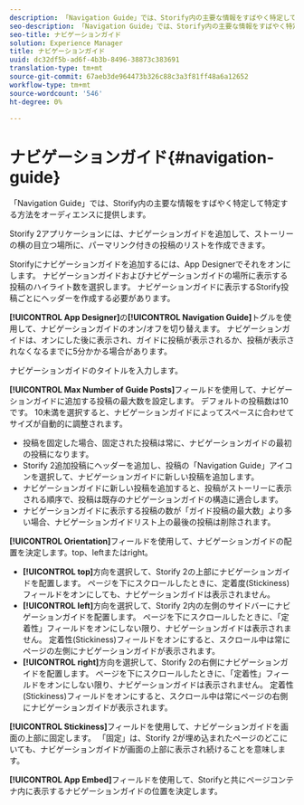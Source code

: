 ```yaml
---
description: 「Navigation Guide」では、Storify内の主要な情報をすばやく特定して特定する方法をオーディエンスに提供します。
seo-description: 「Navigation Guide」では、Storify内の主要な情報をすばやく特定して特定する方法をオーディエンスに提供します。
seo-title: ナビゲーションガイド
solution: Experience Manager
title: ナビゲーションガイド
uuid: dc32df5b-ad6f-4b3b-8496-38873c383691
translation-type: tm+mt
source-git-commit: 67aeb3de964473b326c88c3a3f81ff48a6a12652
workflow-type: tm+mt
source-wordcount: '546'
ht-degree: 0%

---
```



# ナビゲーションガイド{#navigation-guide}

「Navigation Guide」では、Storify内の主要な情報をすばやく特定して特定する方法をオーディエンスに提供します。

Storify 2アプリケーションには、ナビゲーションガイドを追加して、ストーリーの横の目立つ場所に、パーマリンク付きの投稿のリストを作成できます。

Storifyにナビゲーションガイドを追加するには、App Designerでそれをオンにします。 ナビゲーションガイドおよびナビゲーションガイドの場所に表示する投稿のハイライト数を選択します。 ナビゲーションガイドに表示するStorify投稿ごとにヘッダーを作成する必要があります。

**[!UICONTROL App Designer]**&#x200B;の&#x200B;**[!UICONTROL Navigation Guide]**&#x200B;トグルを使用して、ナビゲーションガイドのオン/オフを切り替えます。 ナビゲーションガイドは、オンにした後に表示され、ガイドに投稿が表示されるか、投稿が表示されなくなるまでに5分かかる場合があります。

ナビゲーションガイドのタイトルを入力します。

**[!UICONTROL Max Number of Guide Posts]**&#x200B;フィールドを使用して、ナビゲーションガイドに追加する投稿の最大数を設定します。 デフォルトの投稿数は10です。 10未満を選択すると、ナビゲーションガイドによってスペースに合わせてサイズが自動的に調整されます。

* 投稿を固定した場合、固定された投稿は常に、ナビゲーションガイドの最初の投稿になります。
* Storify 2追加投稿にヘッダーを追加し、投稿の「Navigation Guide」アイコンを選択して、ナビゲーションガイドに新しい投稿を追加します。
* ナビゲーションガイドに新しい投稿を追加すると、投稿がストーリーに表示される順序で、投稿は既存のナビゲーションガイドの構造に適合します。
* ナビゲーションガイドに表示する投稿の数が「ガイド投稿の最大数」より多い場合、ナビゲーションガイドリスト上の最後の投稿は削除されます。

**[!UICONTROL Orientation]**&#x200B;フィールドを使用して、ナビゲーションガイドの配置を決定します。top、leftまたはright。

* **[!UICONTROL top]**&#x200B;方向を選択して、Storify 2の上部にナビゲーションガイドを配置します。 ページを下にスクロールしたときに、定着度(Stickiness)フィールドをオンにしても、ナビゲーションガイドは表示されません。
* **[!UICONTROL left]**&#x200B;方向を選択して、Storify 2内の左側のサイドバーにナビゲーションガイドを配置します。 ページを下にスクロールしたときに、「定着性」フィールドをオンにしない限り、ナビゲーションガイドは表示されません。 定着性(Stickiness)フィールドをオンにすると、スクロール中は常にページの左側にナビゲーションガイドが表示されます。
* **[!UICONTROL right]**&#x200B;方向を選択して、Storify 2の右側にナビゲーションガイドを配置します。 ページを下にスクロールしたときに、「定着性」フィールドをオンにしない限り、ナビゲーションガイドは表示されません。 定着性(Stickiness)フィールドをオンにすると、スクロール中は常にページの右側にナビゲーションガイドが表示されます。

**[!UICONTROL Stickiness]**&#x200B;フィールドを使用して、ナビゲーションガイドを画面の上部に固定します。 「固定」は、Storify 2が埋め込まれたページのどこにいても、ナビゲーションガイドが画面の上部に表示され続けることを意味します。

**[!UICONTROL App Embed]**&#x200B;フィールドを使用して、Storifyと共にページコンテナ内に表示するナビゲーションガイドの位置を決定します。
